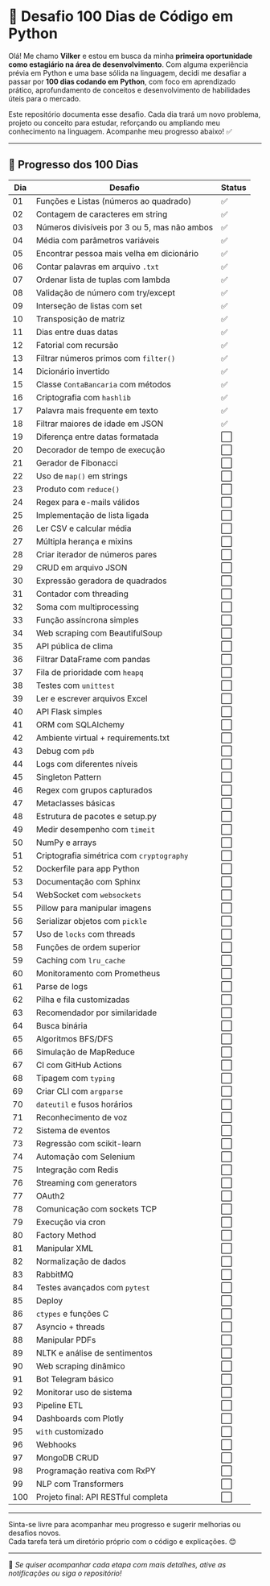 # 🚀 Desafio 100 Dias de Código em Python

Olá! Me chamo **Vilker** e estou em busca da minha **primeira oportunidade como estagiário na área de desenvolvimento**. Com alguma experiência prévia em Python e uma base sólida na linguagem, decidi me desafiar a passar por **100 dias codando em Python**, com foco em aprendizado prático, aprofundamento de conceitos e desenvolvimento de habilidades úteis para o mercado.

Este repositório documenta esse desafio. Cada dia trará um novo problema, projeto ou conceito para estudar, reforçando ou ampliando meu conhecimento na linguagem. Acompanhe meu progresso abaixo! ✅

---

## 📅 Progresso dos 100 Dias

| Dia | Desafio | Status |
|-----|---------|--------|
| 01 | Funções e Listas (números ao quadrado) | ✅ |
| 02 | Contagem de caracteres em string | ✅ |
| 03 | Números divisíveis por 3 ou 5, mas não ambos | ✅ |
| 04 | Média com parâmetros variáveis | ✅ |
| 05 | Encontrar pessoa mais velha em dicionário | ✅ |
| 06 | Contar palavras em arquivo `.txt` | ✅ |
| 07 | Ordenar lista de tuplas com lambda | ✅ |
| 08 | Validação de número com try/except | ✅ |
| 09 | Interseção de listas com set | ✅ |
| 10 | Transposição de matriz | ✅ |
| 11 | Dias entre duas datas | ✅ |
| 12 | Fatorial com recursão | ✅ |
| 13 | Filtrar números primos com `filter()` | ✅ |
| 14 | Dicionário invertido | ✅ |
| 15 | Classe `ContaBancaria` com métodos | ✅ |
| 16 | Criptografia com `hashlib` | ✅ |
| 17 | Palavra mais frequente em texto | ✅ |
| 18 | Filtrar maiores de idade em JSON | ✅ |
| 19 | Diferença entre datas formatada | ⬜ |
| 20 | Decorador de tempo de execução | ⬜ |
| 21 | Gerador de Fibonacci | ⬜ |
| 22 | Uso de `map()` em strings | ⬜ |
| 23 | Produto com `reduce()` | ⬜ |
| 24 | Regex para e-mails válidos | ⬜ |
| 25 | Implementação de lista ligada | ⬜ |
| 26 | Ler CSV e calcular média | ⬜ |
| 27 | Múltipla herança e mixins | ⬜ |
| 28 | Criar iterador de números pares | ⬜ |
| 29 | CRUD em arquivo JSON | ⬜ |
| 30 | Expressão geradora de quadrados | ⬜ |
| 31 | Contador com threading | ⬜ |
| 32 | Soma com multiprocessing | ⬜ |
| 33 | Função assíncrona simples | ⬜ |
| 34 | Web scraping com BeautifulSoup | ⬜ |
| 35 | API pública de clima | ⬜ |
| 36 | Filtrar DataFrame com pandas | ⬜ |
| 37 | Fila de prioridade com `heapq` | ⬜ |
| 38 | Testes com `unittest` | ⬜ |
| 39 | Ler e escrever arquivos Excel | ⬜ |
| 40 | API Flask simples | ⬜ |
| 41 | ORM com SQLAlchemy | ⬜ |
| 42 | Ambiente virtual + requirements.txt | ⬜ |
| 43 | Debug com `pdb` | ⬜ |
| 44 | Logs com diferentes níveis | ⬜ |
| 45 | Singleton Pattern | ⬜ |
| 46 | Regex com grupos capturados | ⬜ |
| 47 | Metaclasses básicas | ⬜ |
| 48 | Estrutura de pacotes e setup.py | ⬜ |
| 49 | Medir desempenho com `timeit` | ⬜ |
| 50 | NumPy e arrays | ⬜ |
| 51 | Criptografia simétrica com `cryptography` | ⬜ |
| 52 | Dockerfile para app Python | ⬜ |
| 53 | Documentação com Sphinx | ⬜ |
| 54 | WebSocket com `websockets` | ⬜ |
| 55 | Pillow para manipular imagens | ⬜ |
| 56 | Serializar objetos com `pickle` | ⬜ |
| 57 | Uso de `locks` com threads | ⬜ |
| 58 | Funções de ordem superior | ⬜ |
| 59 | Caching com `lru_cache` | ⬜ |
| 60 | Monitoramento com Prometheus | ⬜ |
| 61 | Parse de logs | ⬜ |
| 62 | Pilha e fila customizadas | ⬜ |
| 63 | Recomendador por similaridade | ⬜ |
| 64 | Busca binária | ⬜ |
| 65 | Algoritmos BFS/DFS | ⬜ |
| 66 | Simulação de MapReduce | ⬜ |
| 67 | CI com GitHub Actions | ⬜ |
| 68 | Tipagem com `typing` | ⬜ |
| 69 | Criar CLI com `argparse` | ⬜ |
| 70 | `dateutil` e fusos horários | ⬜ |
| 71 | Reconhecimento de voz | ⬜ |
| 72 | Sistema de eventos | ⬜ |
| 73 | Regressão com scikit-learn | ⬜ |
| 74 | Automação com Selenium | ⬜ |
| 75 | Integração com Redis | ⬜ |
| 76 | Streaming com generators | ⬜ |
| 77 | OAuth2 | ⬜ |
| 78 | Comunicação com sockets TCP | ⬜ |
| 79 | Execução via cron | ⬜ |
| 80 | Factory Method | ⬜ |
| 81 | Manipular XML | ⬜ |
| 82 | Normalização de dados | ⬜ |
| 83 | RabbitMQ | ⬜ |
| 84 | Testes avançados com `pytest` | ⬜ |
| 85 | Deploy | ⬜ |
| 86 | `ctypes` e funções C | ⬜ |
| 87 | Asyncio + threads | ⬜ |
| 88 | Manipular PDFs | ⬜ |
| 89 | NLTK e análise de sentimentos | ⬜ |
| 90 | Web scraping dinâmico | ⬜ |
| 91 | Bot Telegram básico | ⬜ |
| 92 | Monitorar uso de sistema | ⬜ |
| 93 | Pipeline ETL | ⬜ |
| 94 | Dashboards com Plotly | ⬜ |
| 95 | `with` customizado | ⬜ |
| 96 | Webhooks | ⬜ |
| 97 | MongoDB CRUD | ⬜ |
| 98 | Programação reativa com RxPY | ⬜ |
| 99 | NLP com Transformers | ⬜ |
| 100 | Projeto final: API RESTful completa | ⬜ |

---

Sinta-se livre para acompanhar meu progresso e sugerir melhorias ou desafios novos.  
Cada tarefa terá um diretório próprio com o código e explicações. 😊

---

📌 _Se quiser acompanhar cada etapa com mais detalhes, ative as notificações ou siga o repositório!_

